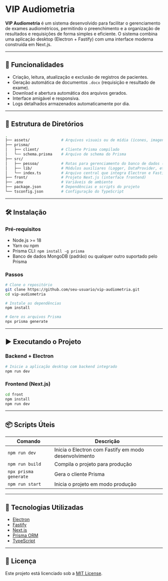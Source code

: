 # VIP Audiometria

**VIP Audiometria** é um sistema desenvolvido para facilitar o gerenciamento de exames audiométricos, permitindo o preenchimento e a organização de resultados e requisições de forma simples e eficiente. O sistema combina uma aplicação desktop (Electron + Fastify) com uma interface moderna construída em Next.js.

---

## 🚀 Funcionalidades

- Criação, leitura, atualização e exclusão de registros de pacientes.
- Geração automática de documentos `.docx` (requisição e resultado de exame).
- Download e abertura automática dos arquivos gerados.
- Interface amigável e responsiva.
- Logs detalhados armazenados automaticamente por dia.

---

## 📁 Estrutura de Diretórios

```bash
.
├── assets/              # Arquivos visuais ou de mídia (ícones, imagens etc.)
├── prisma/
│   ├── client/          # Cliente Prisma compilado
│   └── schema.prisma    # Arquivo de schema do Prisma
├── src/
│   ├── pessoa/          # Rotas para gerenciamento do banco de dados (CRUD)
│   ├── lib/             # Módulos auxiliares (Logger, DataProvider, etc.)
│   └── index.ts         # Arquivo central que integra Electron e Fastify
├── front/               # Projeto Next.js (interface frontend)
├── .env                 # Variáveis de ambiente
├── package.json         # Dependências e scripts do projeto
└── tsconfig.json        # Configuração do TypeScript
```

---

## 🛠️ Instalação

### Pré-requisitos

- Node.js >= 18
- Yarn ou npm
- Prisma CLI: `npm install -g prisma`
- Banco de dados MongoDB (padrão) ou qualquer outro suportado pelo Prisma

### Passos

```bash
# Clone o repositório
git clone https://github.com/seu-usuario/vip-audiometria.git
cd vip-audiometria

# Instale as dependências
npm install

# Gere os arquivos Prisma
npx prisma generate
```

---

## ▶️ Executando o Projeto

### Backend + Electron

```bash
# Inicie a aplicação desktop com backend integrado
npm run dev
```

### Frontend (Next.js)

```bash
cd front
npm install
npm run dev
```

---

## 📦 Scripts Úteis

| Comando | Descrição |
|--------|------------|
| `npm run dev` | Inicia o Electron com Fastify em modo desenvolvimento |
| `npm run build` | Compila o projeto para produção |
| `npx prisma generate` | Gera o cliente Prisma |
| `npm run start` | Inicia o projeto em modo produção |

---

## 🧰 Tecnologias Utilizadas

- [Electron](https://www.electronjs.org/)
- [Fastify](https://www.fastify.io/)
- [Next.js](https://nextjs.org/)
- [Prisma ORM](https://www.prisma.io/)
- [TypeScript](https://www.typescriptlang.org/)

---

## 📝 Licença

Este projeto está licenciado sob a [MIT License](LICENSE).